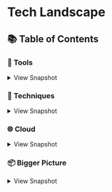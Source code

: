 # Tech Landscape
## 📚 Table of Contents


### 🔧 Tools
<details>
<summary>View Snapshot</summary>

#### Development
|  Name |  Summary | Details  | Use cases |  
|:-:    |:-:       |:-:       |:-:        |  
| | | []() | **** **** **** |
| | | []() | **** **** **** |


#### Testing
|  Name |  Summary | Details  | Use cases |  
|:-:    |:-:       |:-:       |:-:        |  
| | | []() | **** **** **** |
| | | []() | **** **** **** |

#### Infrastructure
|  Name |  Summary | Details  | Use cases |  
|:-:    |:-:       |:-:       |:-:        |  
| | | []() | **** **** **** |
| | | []() | **** **** **** |

</details>

### 📃 Techniques
<details>
<summary>View Snapshot</summary>
  
#### Design Patterns
|  Name |  Summary | Details  | Use cases |  
|:-:    |:-:       |:-:       |:-:        |  
| | | []() | **** **** **** |
| | | []() | **** **** **** |

</details>

### 🌐 Cloud
<details>
<summary>View Snapshot</summary>
  
#### [AWS](https://aws.amazon.com/products/) 

##### Compute
|  Name |  Summary | Details  | Use cases |  
|:-:    |:-:       |:-:       |:-:        |
| EC2 | Virtual Servers in the cloud | [EC2](https://aws.amazon.com/ec2/?c=7&pt=1) | **Storage Optimized** - Ideal for NoSQL databases, data warehousing, distributed file systems, and more. Ensures that your application always has the right amount of compute, and also proactively provisions capacity with **Predictive Scaling.** | 
| EC2 Autoscaling | Scale compute capacity to meet demand | [EC2](https://aws.amazon.com/ec2/autoscaling/?c=7&pt=2) | **Self Healing** - can detect when an instance is unhealthy, terminate it, and replace it with a new one. |
| Lightsail | Launch and manage virtual private servers | [Lightsail](https://aws.amazon.com/lightsail/?c=7&pt=6) | Lightsail is ideal for simpler workloads, quick deployments, and getting started on AWS.  |
| Lambda | Function as a Service - run your code in reponse to events	| [Lambda](https://aws.amazon.com/lambda/?c=7&pt=10) | **Data processing** - triggered by AWS services such as S3, DynamoDB, Kinesis, SNS, and CloudWatch, or it can be orchestrated into workflows by AWS Step Functions. **REAL-TIME FILE PROCESSING** - S3 to trigger AWS Lambda to process data immediately after an upload. For example, you can use Lambda to thumbnail images, transcode videos, index files, process logs, validate content, and aggregate and filter data in real-time. **REAL-TIME STREAM PROCESSING** - use AWS Lambda and Amazon Kinesis to process real-time streaming data for application activity tracking, transaction order processing, click stream analysis, data cleansing, metrics generation, log filtering, indexing, social media analysis, and IoT device data telemetry and metering. **EXTRACT, TRANSFORM, LOAD** - use AWS Lambda to perform data validation, filtering, sorting, or other transformations for every data change in a DynamoDB table and load the transformed data to another data store. **Backends** - You can build serverless backends using AWS Lambda to handle web, mobile, Internet of Things (IoT), and 3rd party API requests.  |
| Elastic Beanstalk | Run and manage web apps |[Elastic Beanstalk](https://aws.amazon.com/elasticbeanstalk/?c=7&pt=8) | - |
| Outposts | Run AWS services on prem	| [Outposts](https://aws.amazon.com/outposts/?c=7&pt=11)  | - |
| Serverless Application Repository| Discover Deploy and Publish Serverless applications|[SAR](https://aws.amazon.com/serverless/serverlessrepo/)| - |
| Batch | Run batch jobs at any scale | [Batch](https://aws.amazon.com/batch/?c=7&pt=7) | **Automate** the analysis of the day’s transaction costs, execution reporting, and market performance. Automate content rendering workloads and reduce the need for human intervention due to execution dependencies or resource scheduling. | 

##### Analytics
|  Name |  Summary | Details  | Use cases |  
|:-:    |:-:       |:-:       |:-:        |
| Athena | Query data in S3 using SQL	| [Athena](https://aws.amazon.com/athena/?c=1&pt=1) | **NO ETL** Just point to your data in Amazon S3, define the schema, and start querying using the built-in query editor.  | 
| CloudSearch | Managed search service | [CloudSearch](https://aws.amazon.com/cloudsearch/?c=1&pt=2) | - | 
| Elasticsearch Service| Fully managed and scalable ES with built-in Kibana	| [Elasticsearch](https://aws.amazon.com/elasticsearch-service/?c=1&pt=3) | **Application monitoring**  analyze logs from its applications to identify and resolve performance bottlenecks or availability issues, ensuring streamlined experience. Amazon Elasticsearch Service with Kibana to quickly index, search, and visualize logs from its routers, applications, and other devices to find and prevent **security threats**. |
| Kinesis | Easily collect, process, and analyze video and data streams in real time |[Kinesis](https://aws.amazon.com/kinesis/?c=1&pt=5) | - |
| Kinesis Video Streams | Capture, process, and store media streams for playback, analytics, and machine learning	                             | [Video Streams](https://aws.amazon.com/kinesis/video-streams/)  | - |
| Kinesis Data Streams| Manually managed - Collect streaming data, at scale, for real-time analytics | [Streams](https://aws.amazon.com/kinesis/data-streams/)  | - |
| Kinesis Data Firehose | Fully Managed - Prepare and load real-time data streams into load streaming data into data lakes, data stores and analytics tools. Use Kinesis Streams if you want to do some custom processing with streaming data. With Kinesis Firehose you are simply ingesting it into S3, Redshift or ElasticSearch| [Firehose](https://aws.amazon.com/kinesis/data-firehose/)  |
| Kinesis Data Analytics | analyze streaming data, gain actionable insights | [Analytics](https://aws.amazon.com/kinesis/data-analyticsAnalytics/)  | - |
| Managed Kafka(MSK) | Fully managed, highly available, and secure Apache Kafka service | [MSK](https://aws.amazon.com/msk/?c=1&pt=6) | - |
| Redshift | The most popular and fastest cloud data warehouse	for BI / Operational analytics| [Redshift](https://aws.amazon.com/redshift/?c=1&pt=7)| - |
| Data Pipeline | Orchestration service for data movement. | [Data Pipeline](https://aws.amazon.com/datapipeline/?c=1&pt=10)| - |
| Glue | ETL - Prepare and load data. Discovers your data and stores the associated metadata (e.g. table definition and schema) in the AWS Glue Data Catalog. Once cataloged, your data is immediately searchable, queryable, and available for ETL.| [Glue](https://aws.amazon.com/glue/?c=1&pt=11)  | Queries against an Amazon S3 data lake. **Analyze log data in your data warehouse like RDS** cleanse and flatten the data. **Unified view of your data across multiple data stores** AWS Glue Data Catalog to quickly discover and search across multiple AWS data sets without moving the data.  |
| Lake Formation | Identify existing data stores in S3 or relational and NoSQL databases, and move the data into your data lake.        | [Lake Formation](https://aws.amazon.com/lake-formation/?c=1&pt=12)  | - |
|Data Exchange|find and subscribe to third-party data in the cloud|[Data Exchange](https://aws.amazon.com/data-exchange/?c=1&pt=9)| more than 1,000 data products now available from more than 80 qualified data providers in AWS Marketplace. |

##### Application Integration
|  Name |  Summary | Details  | Use cases |  
|:-:    |:-:       |:-:       |:-:        |
| Step Functions | Build distributed applications using visual workflows | [Step Functions](https://aws.amazon.com/step-functions/?c=2&pt=1)  | **Data processing** - multiple ETL jobs execute in order, **Automate tasks** - routine deployments, upgrades, installations, and migrations, **recurring tasks** such as patch management, infrastructure selection, and data synchronization. , **Modernize a monolith** - carve off a few tasks from the rest of your codebase into microservices. **Application orchestration** - ombine multiple AWS Lambda functions into responsive serverless applications and microservices
| AppFlow  | Integrate Saas apps like Salesforce, Marketo, Slack, and ServiceNow, and AWS services like Amazon S3 and Amazon Redshift, and automate data flows , **without code** | [AppFlow](https://aws.amazon.com/appflow/?c=2&pt=2a)  | **Store or sync Salesforce data** **Hydrate data lakes** - send Dynatrace insights on application performance to a data lake **Routinely analyze events** create a data flow that sends event and conversation data from a Slack Channel to an Amazon Redshift or Snowflake data warehouse for downstream analysis. **Create routine reports of Datadog metrics** **Automate data back ups** - send high severity Zendesk tickets to Amazon S3 for further analysis|
| EventBridge| Serverless event bus that connects application data from your own apps, SaaS, and AWS services| [EventBridge](https://aws.amazon.com/eventbridge/?c=2&pt=2)  | **Customer support** - send status changes in customer support tickets to EventBridge and trigger an automated workflow **Security operations** - include threat detection events in a Whispir communications workflow, or automate the delivery of security system reports with event-based rules. **Business operations** - to connect PagerDuty incidents to an Amazon Redshift data warehouse, so you can analyze the remediation velocity and average operational load on engineering teams. **Application monitoring** - send load volume alerts from DataDog to EventBridge to trigger an AWS Lambda function that scales your EC2 instances to handle the expected load increase. **Directory registration** - send new user creation events from OneLogin to EventBridge, and route them to a Lambda function that makes technical resources available to newly hired engineers. **Customer data updates** - you can send an event to EventBridge when the status of a SugarCRM opportunity changes to “Closed Won,” and trigger a workflow that will provision billing records |
| Simple Notification Service | Pub/Sub , Mobile Push and SMS | [SNS](https://aws.amazon.com/sns/?c=2&pt=4) | SNS reliably delivers messages to all supported AWS endpoints, such as Amazon **SQS queues and AWS Lambda functions. In case the subscribed endpoint isn't available, Amazon SNS executes message delivery retry policies and can also move messages to dead-letter queues (DLQ).** **Message Filtering** - simplify your pub/sub messaging architecture by offloading the message filtering logic from your subscriber systems, and message routing logic from your publisher systems. CloudWatch gives visibility into your filtering activity, and CloudFormation enables you to deploy subscription filter policies in an automated and secure manner. **** |
| Simple Queue Service / SQS FIFO | managed message queues for microservices, distributed systems, and serverless applications | [SQS](https://aws.amazon.com/sqs/?c=2&pt=5) | **Reliably deliver messages** - tansmit any volume of data, at any level of throughput, without losing messages or requiring other services to be available **sensitive data secure** - exchange sensitive data between applications using server-side encryption (SSE) to encrypt each message body |
| AppSync | Power your applications with the right data, from one or more data sources, at global scale | [AppSync](https://aws.amazon.com/appsync/?c=2&pt=6) | **Real Time Collaboration** - broadcasting data from the backend to all connected clients (one-to-many) or broadcasting data between clients themselves (many-to-many) **Chat Applications** - build a mobile and web application that supports multiple private chat rooms, offers access to conversation history, and enqueues outbound messages, even when the device is offline **Internet of Things** - build a real-time dashboard in a mobile or web application to visualize telemetry from a connected car **Data Layer** - AppSync as a single interface to access and combine data from multiple microservices in your application. **Polyglot Backend Data Access** - retrieve or modify data from multiple data sources (SQL databases in Amazon Aurora Serverless, NoSQL tables in Amazon DynamoDB, search data in Amazon Elasticsearch Service, REST endpoints in Amazon API Gateway, or serverless backends in AWS Lambda) with a single call **Offline** - Update data when the client reconnects. |


</details>

### 📦 Bigger Picture 
<details>
<summary>View Snapshot</summary>

#### Engineering
|  Name |  Summary | Details  | Use cases |  
|:-:    |:-:       |:-:       |:-:        |  
| | | []() | **** **** **** |
| | | []() | **** **** **** |


</details>
